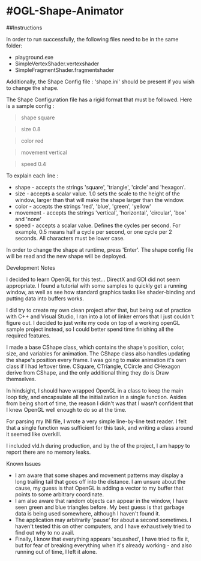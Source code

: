 #OGL-Shape-Animator
==================
##Instructions

In order to run successfully, the following files need to be in the same folder:
* playground.exe
* SimpleVertexShader.vertexshader
* SimpleFragmentShader.fragmentshader

Additionally, the Shape Config file : 'shape.ini' should be present if you wish to change the shape.

The Shape Configuration file has a rigid format that must be followed. Here is a sample config :

>shape square

>size 0.8

>color red

>movement vertical

>speed 0.4

To explain each line :
* shape - accepts the strings 'square', 'triangle', 'circle' and 'hexagon'.
* size - accepts a scalar value. 1.0 sets the scale to the height of the window, larger than that will make the shape larger than the window.
* color - accepts the strings 'red', 'blue', 'green', 'yellow'
* movement - accepts the strings 'vertical', 'horizontal', 'circular', 'box' and 'none'
* speed - accepts a scalar value. Defines the cycles per second. For example, 0.5 means half a cycle per second, or one cycle per 2 seconds.
All characters must be lower case.

In order to change the shape at runtime, press 'Enter'. The shape config file will be read and the new shape will be deployed.

Development Notes

I decided to learn OpenGL for this test... DirectX and GDI did not seem appropriate. I found a tutorial with some samples to quickly get a running window, as well as see how standard graphics tasks like shader-binding and putting data into buffers works. 

I did try to create my own clean project after that, but being out of practice with C++ and Visual Studio, I ran into a lot of linker errors that I just couldn't figure out. I decided to just write my code on top of a working openGL sample project instead, so I could better spend time finishing all the required features.

I made a base CShape class, which contains the shape's position, color, size, and variables for animation. The CShape class also handles updating the shape's position every frame. I was going to make animation it's own class if I had leftover time. CSquare, CTriangle, CCircle and CHexagon derive from CShape, and the only additional thing they do is Draw themselves.

In hindsight, I should have wrapped OpenGL in a class to keep the main loop tidy, and encapsulate all the initialization in a single function. Asides from being short of time, the reason I didn't was that I wasn't confident that I knew OpenGL well enough to do so at the time.

For parsing my INI file, I wrote a very simple line-by-line text reader. I felt that a single function was sufficient for this task, and writing a class around it seemed like overkill.

I included vld.h during production, and by the of the project, I am happy to report there are no memory leaks.

Known Issues
* I am aware that some shapes and movement patterns may display a long trailing tail that goes off into the distance. I am unsure about the cause, my guess is that OpenGL is adding a vector to my buffer that points to some arbitrary coordinate.
* I am also aware that random objects can appear in the window, I have seen green and blue triangles before. My best guess is that garbage data is being used somewhere, although I haven't found it.
* The application may arbitrarily 'pause' for about a second sometimes. I haven't tested this on other computers, and I have exhaustively tried to find out why to no avail.
* Finally, I know that everything appears 'squashed', I have tried to fix it, but for fear of breaking everything when it's already working - and also running out of time, I left it alone.
